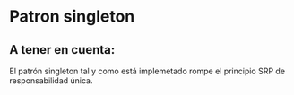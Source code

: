 # Patron singleton

## A tener en cuenta:
El patrón singleton tal y como está implemetado rompe el principio SRP de responsabilidad única.